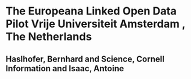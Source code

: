 # The Europeana Linked Open Data Pilot Vrije Universiteit Amsterdam , The Netherlands
## Haslhofer, Bernhard and Science, Cornell Information and Isaac, Antoine

